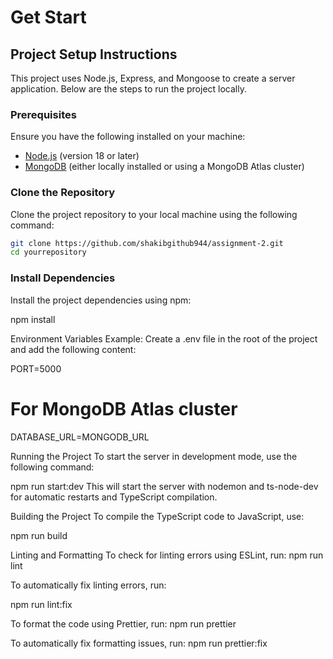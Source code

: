 # Get Start

## Project Setup Instructions

This project uses Node.js, Express, and Mongoose to create a server application. Below are the steps to run the project locally.

### Prerequisites

Ensure you have the following installed on your machine:

- [Node.js](https://nodejs.org/) (version 18 or later)
- [MongoDB](https://www.mongodb.com/) (either locally installed or using a MongoDB Atlas cluster)

### Clone the Repository

Clone the project repository to your local machine using the following command:

```sh
git clone https://github.com/shakibgithub944/assignment-2.git
cd yourrepository
```

### Install Dependencies

Install the project dependencies using npm:

npm install

Environment Variables Example:
Create a .env file in the root of the project and add the following content:

PORT=5000

# For MongoDB Atlas cluster

DATABASE_URL=MONGODB_URL

Running the Project
To start the server in development mode, use the following command:

npm run start:dev
This will start the server with nodemon and ts-node-dev for automatic restarts and TypeScript compilation.

Building the Project
To compile the TypeScript code to JavaScript, use:

npm run build

Linting and Formatting
To check for linting errors using ESLint, run:
npm run lint

To automatically fix linting errors, run:

npm run lint:fix

To format the code using Prettier, run:
npm run prettier

To automatically fix formatting issues, run:
npm run prettier:fix
